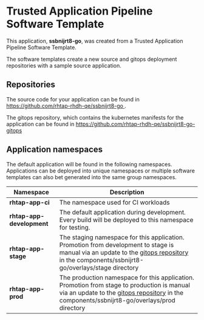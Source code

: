 # Trusted Application Pipeline Software Template

This application, **ssbnijrt8-go**, was created from a Trusted Application Pipeline Software Template.

The software templates create a new source and gitops deployment repositories with a sample source application. 

## Repositories

The source code for your application can be found in [https://github.com/rhtap-rhdh-qe/ssbnijrt8-go ](https://github.com/rhtap-rhdh-qe/ssbnijrt8-go ).
 
The gitops repository, which contains the kubernetes manifests for the application can be found in 
[https://github.com/rhtap-rhdh-qe/ssbnijrt8-go-gitops ](https://github.com/rhtap-rhdh-qe/ssbnijrt8-go-gitops ) 

## Application namespaces 

The default application will be found in the following namespaces. Applications can be deployed into unique namespaces or multiple software templates can also bet generated into the same group namespaces.  

|  Namespace   |  Description   |  
| -------- | -------- |
| **rhtap-app-ci** | The namespace used for CI workloads |
| **rhtap-app-development** | The default application during development. Every build will be deployed to this namespace for testing. |
| **rhtap-app-stage** | The staging namespace for this application. Promotion from development to stage is manual via an update to the [gitops repository](https://github.com/rhtap-rhdh-qe/ssbnijrt8-go-gitops ) in the components/ssbnijrt8-go/overlays/stage directory |
| **rhtap-app-prod** | The production namespace for this application. Promotion from stage to production is manual via an update to the [gitops repository](https://github.com/rhtap-rhdh-qe/ssbnijrt8-go-gitops ) in the components/ssbnijrt8-go/overlays/prod directory |